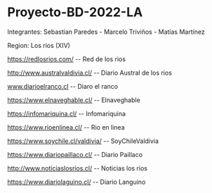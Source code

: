 # Proyecto-BD-2022-LA

Integrantes: Sebastían Paredes - Marcelo Triviños - Matías Martínez

Region: Los rios (XIV)

https://redlosrios.com/ -- Red de los rios

http://www.australvaldivia.cl/ -- Diario Austral de los rios

www.diarioelranco.cl -- Diaro el ranco

https://www.elnaveghable.cl/ -- Elnaveghable

https://infomariquina.cl/ -- Infomariquina

https://www.rioenlinea.cl/ -- Rio en linea

https://www.soychile.cl/valdivia/ -- SoyChileValdivia

https://www.diariopaillaco.cl/ -- Diario Paillaco

http://www.noticiaslosrios.cl/ -- Noticias los rios

https://www.diariolaguino.cl/ -- Diario Languino
